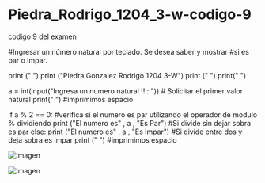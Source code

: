 # Piedra_Rodrigo_1204_3-w-codigo-9
codigo 9 del examen

#Ingresar un número natural por teclado. Se desea saber y mostrar
#si es par o impar.

print (" ")
print ("Piedra Gonzalez Rodrigo 1204 3-W")
print (" ")
print(" ")

a = int(input("Ingresa un numero natural !! : "))                               # Solicitar el primer valor natural
print(" ")                                                                     #imprimimos espacio

if a % 2 == 0:                           #verifica si el numero es par utilizando el operador de modulo % dividiendo
    print ("El numero es" , a , "Es Par")      #Si divide sin dejar sobra es par 
else:
    print ("El numero es" , a , "Es Impar")       #Si divide entre dos y deja sobra es impar
print (" ")                                        #imprimimos espacio

![imagen](https://github.com/user-attachments/assets/283a67e1-6629-4deb-a7dc-2425a161aab1)

![imagen](https://github.com/user-attachments/assets/0c9788dd-d455-4185-9fde-6a6095d051e4)
